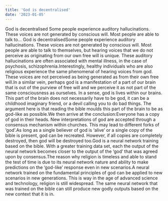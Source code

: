 ```yaml
---
title: 'God is decentralised'
date: '2023-01-05'
---
```

God is decentralised
Some people experience auditory hallucinations. These voices are not generated by conscious will. Most people are able to talk to…
God is decentralisedSome people experience auditory hallucinations. These voices are not generated by conscious will. Most people are able to talk to themselves, but hearing voices that we do not perceive as originating from our own free will is unique. These auditory hallucinations are often associated with mental illness, in the case of psychosis, schizophrenia.Interestingly, healthy individuals who are also religious experience the same phenomenal of hearing voices from god. These voices are not perceived as being generated as from their own free will.In a similar vein, perhaps god is a manifestation of a part of our brain that is out of the purview of free will and we perceive it as not part of the same consciousness as ourselves. In a sense, god is lives within our brains. This part of the brain does not necessarily have to be god, it can be a childhood imaginary friend, or a devil calling you to do bad things. The argument here is that reading the bible moulds this part of the brain to be as god-like as possible.We then arrive at the conclusion:Everyone has a copy of god in their heads. New interpretations of god are accepted through a consensus mechanism within churches. This may lead to different forks of ‘god’.As long as a single believer of god is ‘alive’ or a single copy of the bible is present, god can be recreated. However, if all copies are completely destroyed, then god will be destroyed too.God is a neural network training based on the bible. With a greater training data set, each the output of the neural network becomes closer to the output of the ‘god’ that was agreed upon by consensus.The reason why religion is timeless and able to stand the test of time is due to its neural network nature and ability to make predictions on the ‘god-like’ response even in new scenarios.A neural network trained on the fundamental principles of god can be applied to new scenarios in new generations. This is way in the age of advanced science and technology, religion is still widespread. The same neural network that was trained on the bible can still produce new godly outputs based on the new context that it is in.
